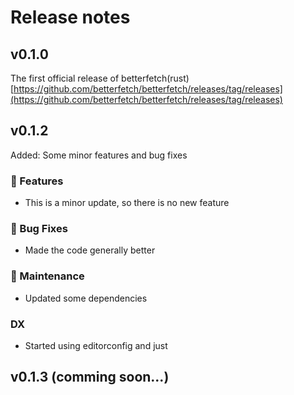 # Release notes
## v0.1.0
The first official release of betterfetch(rust)
[https://github.com/betterfetch/betterfetch/releases/tag/releases](https://github.com/betterfetch/betterfetch/releases/tag/releases)
## v0.1.2
Added: Some minor features and bug fixes
### 🚀 Features
- This is a minor update, so there is no new feature

### 🐛 Bug Fixes
- Made the code generally better

### 🔧 Maintenance
- Updated some dependencies

### DX
- Started using editorconfig and just
## v0.1.3 (comming soon...)
